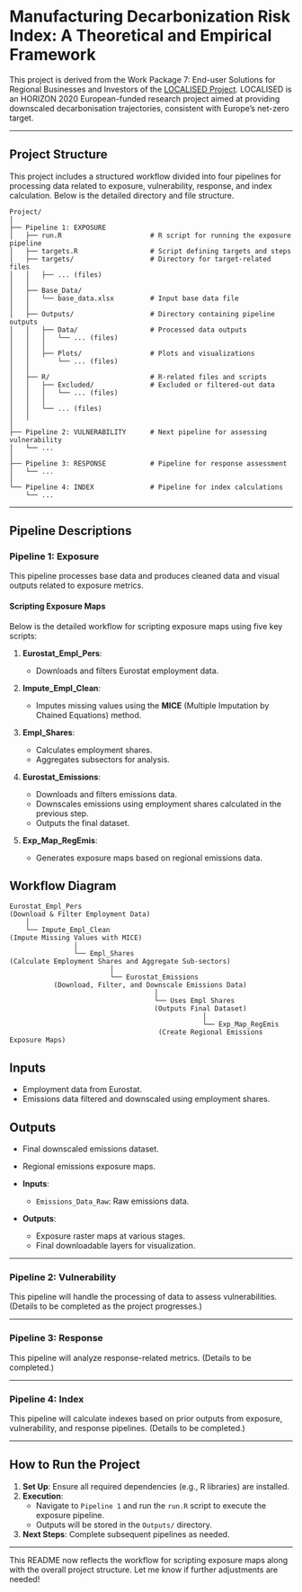 
# **Manufacturing Decarbonization Risk Index: A Theoretical and Empirical Framework**

This project is derived from the Work Package 7: End-user Solutions for Regional Businesses and Investors of the [LOCALISED Project](https://www.localised-project.eu/). LOCALISED is an HORIZON 2020 European-funded research project aimed at providing downscaled decarbonisation trajectories, consistent with Europe’s net-zero target.

---

## **Project Structure**

This project includes a structured workflow divided into four pipelines for processing data related to exposure, vulnerability, response, and index calculation. Below is the detailed directory and file structure.

```
Project/
│
├── Pipeline 1: EXPOSURE
│   ├── run.R                      # R script for running the exposure pipeline
│   ├── targets.R                  # Script defining targets and steps
│   ├── targets/                   # Directory for target-related files
│   │   ├── ... (files)            
│   │
│   ├── Base_Data/                 
│   │   └── base_data.xlsx         # Input base data file
│   │
│   ├── Outputs/                   # Directory containing pipeline outputs
│   │   ├── Data/                  # Processed data outputs
│   │   │   └── ... (files)        
│   │   │
│   │   ├── Plots/                 # Plots and visualizations
│   │       └── ... (files)        
│   │
│   ├── R/                         # R-related files and scripts
│   │   ├── Excluded/              # Excluded or filtered-out data
│   │   │   └── ... (files)
│   │   │
│   │   └── ... (files)      
│   │
│
├── Pipeline 2: VULNERABILITY      # Next pipeline for assessing vulnerability
│   └── ... 
│
├── Pipeline 3: RESPONSE           # Pipeline for response assessment
│   └── ... 
│
└── Pipeline 4: INDEX              # Pipeline for index calculations
    └── ... 
```

---

## **Pipeline Descriptions**

### **Pipeline 1: Exposure**
This pipeline processes base data and produces cleaned data and visual outputs related to exposure metrics.

#### **Scripting Exposure Maps**

Below is the detailed workflow for scripting exposure maps using five key scripts:

1. **Eurostat_Empl_Pers**:  
   - Downloads and filters Eurostat employment data.

2. **Impute_Empl_Clean**:  
   - Imputes missing values using the **MICE** (Multiple Imputation by Chained Equations) method.

3. **Empl_Shares**:  
   - Calculates employment shares.  
   - Aggregates subsectors for analysis.

4. **Eurostat_Emissions**:  
   - Downloads and filters emissions data.  
   - Downscales emissions using employment shares calculated in the previous step.  
   - Outputs the final dataset.

5. **Exp_Map_RegEmis**:  
   - Generates exposure maps based on regional emissions data.

## **Workflow Diagram**
```
Eurostat_Empl_Pers
(Download & Filter Employment Data)
    │
    └── Impute_Empl_Clean
(Impute Missing Values with MICE)
                │
                └── Empl_Shares
(Calculate Employment Shares and Aggregate Sub-sectors)
                         │
                         └── Eurostat_Emissions
           (Download, Filter, and Downscale Emissions Data)
                                    │
                                    └── Uses Empl Shares
                                    (Outputs Final Dataset)
                                                │
                                                └── Exp_Map_RegEmis
                                     (Create Regional Emissions Exposure Maps)
```

## **Inputs**
- Employment data from Eurostat.
- Emissions data filtered and downscaled using employment shares.

## **Outputs**
- Final downscaled emissions dataset.
- Regional emissions exposure maps.


- **Inputs**:
  - `Emissions_Data_Raw`: Raw emissions data.
- **Outputs**:
  - Exposure raster maps at various stages.
  - Final downloadable layers for visualization.

---

### **Pipeline 2: Vulnerability**
This pipeline will handle the processing of data to assess vulnerabilities. (Details to be completed as the project progresses.)

---

### **Pipeline 3: Response**
This pipeline will analyze response-related metrics. (Details to be completed.)

---

### **Pipeline 4: Index**
This pipeline will calculate indexes based on prior outputs from exposure, vulnerability, and response pipelines. (Details to be completed.)

---

## **How to Run the Project**

1. **Set Up**: Ensure all required dependencies (e.g., R libraries) are installed.
2. **Execution**:
   - Navigate to `Pipeline 1` and run the `run.R` script to execute the exposure pipeline.
   - Outputs will be stored in the `Outputs/` directory.
3. **Next Steps**: Complete subsequent pipelines as needed.

---

This README now reflects the workflow for scripting exposure maps along with the overall project structure. Let me know if further adjustments are needed!
